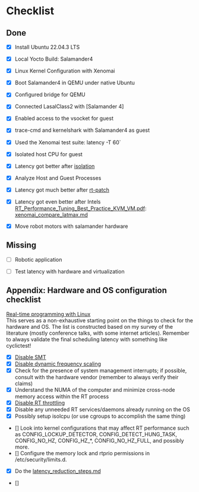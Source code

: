 # Checklist

## Done
- [x] Install Ubuntu 22.04.3 LTS
- [x] Local Yocto Build: Salamander4 
- [x] Linux Kernel Configuration with Xenomai
- [x] Boot Salamander4 in QEMU under native Ubuntu 
- [x] Configured bridge for QEMU
- [x] Connected LasalClass2 with [Salamander 4]
- [x] Enabled access to the vsocket for guest
- [x] trace-cmd and kernelshark with Salamander4 as guest 
- [x] Used the Xenomai test suite: latency -T 60` 
- [x] Isolated host CPU for guest
- [x] Latency got better after [isolation](../general/protocol.md#max-latency-with-taskset)
- [x] Analyze Host and Guest Processes
- [x] Latency got much better after [rt-patch](../general/protocol.md#max-latency-with-rt)
- [x] Latency got even better after Intels [RT_Performance_Tuning_Best_Practice_KVM_VM.pdf](../resources/pdfs/papers/RT_Performance_Tuning_Best_Practice_KVM_VM.pdf): [xenomai_compare_latmax.md](../sigmatek/xenomai/xenomai_compare_latmax.md)
- [x] Move robot motors with salamander hardware


## Missing
- [ ] Robotic application 
- [ ] Test latency with hardware and virtualization 


## Appendix: Hardware and OS configuration checklist
[Real-time programming with Linux](https://shuhaowu.com/blog/2022/02-linux-rt-appdev-part2.html)  
This serves as a non-exhaustive starting point on the things to check for the hardware and OS. The list is constructed based on my survey of the literature (mostly conference talks, with some internet articles). Remember to always validate the final scheduling latency with something like cyclictest!

- [x] [Disable SMT](../sigmatek/salamander4/latency_reduction/latency_reduction_steps.md#disable-simultaneous-multithreading)
- [x] [Disable dynamic frequency scaling](../sigmatek/salamander4/latency_reduction/latency_reduction_steps.md/#disable-dynamic-frequency-scaling)
- [x] Check for the presence of system management interrupts; if possible, consult with the hardware vendor (remember to always verify their claims)
- [x] Understand the NUMA of the computer and minimize cross-node memory access within the RT process
- [x] [Disable RT throttling](../sigmatek/salamander4/latency_reduction/latency_reduction_steps.md#disable-rt-throttling)
- [x] Disable any unneeded RT services/daemons already running on the OS
- [x] Possibly setup isolcpu (or use cgroups to accomplish the same thing)
- [] Look into kernel configurations that may affect RT performance such as CONFIG_LOCKUP_DETECTOR, CONFIG_DETECT_HUNG_TASK, CONFIG_NO_HZ, CONFIG_HZ_*, CONFIG_NO_HZ_FULL, and possibly more.
- [] Configure the memory lock and rtprio permissions in /etc/security/limits.d.
- [x] Do the [latency_reduction_steps.md](../sigmatek/salamander4/latency_reduction/latency_reduction_steps.md)
- []
